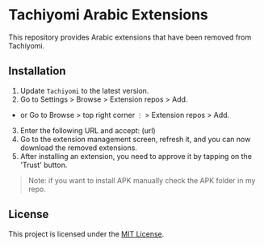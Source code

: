 # Tachiyomi Arabic Extensions

This repository provides Arabic extensions that have been removed from Tachiyomi.

## Installation

1. Update `Tachiyomi` to the latest version.
2. Go to Settings > Browse > Extension repos > Add.
- or Go to Browse > top right corner `⋮` > Extension repos > Add.
3. Enter the following URL and accept: (url)
4. Go to the extension management screen, refresh it, and you can now download the removed extensions.
5. After installing an extension, you need to approve it by tapping on the 'Trust' button.
  
> Note: if you want to install APK manually check the APK folder in my repo.

## License

This project is licensed under the [MIT License](LICENSE).
